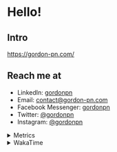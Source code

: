 # Hello!

## Intro

<https://gordon-pn.com/>

## Reach me at

- LinkedIn: [gordonpn](https://www.linkedin.com/in/gordonpn/)
- Email: [contact@gordon-pn.com](mailto:contact@gordon-pn.com)
- Facebook Messenger: [gordonpn](https://www.messenger.com/t/Gordonpn)
- Twitter: [@gordonpn](https://twitter.com/Gordonpn)
- Instagram: [@gordonpn](https://www.instagram.com/gordonpn/)

<details>
  <summary>Metrics</summary>

  <img align="center" src="https://github.com/gordonpn/gordonpn/blob/master/github-metrics.svg" alt="GitHub Metrics">

</details>

<details>
  <summary>WakaTime</summary>

  <!--START_SECTION:waka-->
📊 **This Week I Spent My Time On** 

```text
💬 Programming Languages: 
Other                    14 hrs 53 mins      ███████░░░░░░░░░░░░░░░░░░   28.93 % 
Java                     14 hrs 47 mins      ███████░░░░░░░░░░░░░░░░░░   28.72 % 
Brazil Dependency Config 7 hrs 34 mins       ████░░░░░░░░░░░░░░░░░░░░░   14.71 % 
XML                      6 hrs 30 mins       ███░░░░░░░░░░░░░░░░░░░░░░   12.64 % 
Bash                     4 hrs 12 mins       ██░░░░░░░░░░░░░░░░░░░░░░░   08.17 % 

🔥 Editors: 
Chrome                   32 hrs 50 mins      ████████████████░░░░░░░░░   63.79 % 
iTerm2                   7 hrs 5 mins        ███░░░░░░░░░░░░░░░░░░░░░░   13.76 % 
IntelliJ IDEA            5 hrs 19 mins       ███░░░░░░░░░░░░░░░░░░░░░░   10.35 % 
Slack                    3 hrs 9 mins        ██░░░░░░░░░░░░░░░░░░░░░░░   06.15 % 
Messages                 46 mins             ░░░░░░░░░░░░░░░░░░░░░░░░░   01.52 % 
```


 Last Updated on 11/03/2025 16:29:22 UTC
<!--END_SECTION:waka-->
</details>
